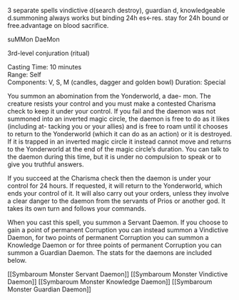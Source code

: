 3 separate spells vindictive d(search destroy), guardian d, knowledgeable d.summoning always works but binding 24h es<-res. stay for 24h bound or free.advantage on blood sacrifice.


suMMon DaeMon

3rd-level conjuration (ritual)

Casting Time: 10 minutes  
Range: Self  
Components: V, S, M (candles, dagger and golden bowl) Duration: Special

You summon an abomination from the Yonderworld, a dae- mon. The creature resists your control and you must make a contested Charisma check to keep it under your control. If you fail and the daemon was not summoned into an inverted magic circle, the daemon is free to do as it likes (including at- tacking you or your allies) and is free to roam until it chooses to return to the Yonderworld (which it can do as an action) or it is destroyed. If it is trapped in an inverted magic circle it instead cannot move and returns to the Yonderworld  at the end of the magic circle’s duration. You can talk to the daemon during this time, but it is under no compulsion to speak or to give you truthful answers.

If you succeed at the Charisma check then the daemon is under your control for 24 hours. If requested, it will return to the Yonderworld, which ends your control of it. It will also carry out your orders, unless they involve a clear danger to the daemon from the servants of Prios or another god. It takes its own turn and follows your commands.

When you cast this spell, you summon a Servant Daemon. If you choose to gain a point of permanent Corruption you can instead summon a Vindictive Daemon, for two points of permanent Corruption you can summon a Knowledge Daemon or for three points of permanent Corruption you can summon a Guardian Daemon. The stats for the daemons are included below.


[[Symbaroum Monster Servant Daemon]]
[[Symbaroum Monster Vindictive Daemon]]
[[Symbaroum Monster Knowledge Daemon]]
[[Symbaroum Monster Guardian Daemon]]